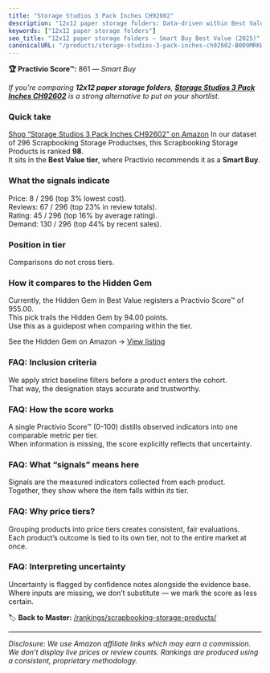 ```yaml
---
title: "Storage Studios 3 Pack Inches CH92602"
description: "12x12 paper storage folders: Data-driven within Best Value ranking using the Practivio Score™. Positioned by quality, value, demand, findability, momentum."
keywords: ["12x12 paper storage folders"]
seo_title: "12x12 paper storage folders — Smart Buy Best Value (2025)"
canonicalURL: "/products/storage-studios-3-pack-inches-ch92602-B009MRKWFK/"
---
```


**🏆 Practivio Score™:** 861 — _Smart Buy_


*If you're comparing **12x12 paper storage folders**, **[Storage Studios 3 Pack Inches CH92602](https://www.amazon.com/dp/B009MRKWFK?tag=practivio-20)** is a strong alternative to put on your shortlist.*
### Quick take
[Shop “Storage Studios 3 Pack Inches CH92602” on Amazon](https://www.amazon.com/dp/B009MRKWFK?tag=practivio-20)
In our dataset of 296 Scrapbooking Storage Productses, this Scrapbooking Storage Products is ranked **98**.  
It sits in the **Best Value tier**, where Practivio recommends it as a **Smart Buy**.

### What the signals indicate
Price: 8 / 296 (top 3% lowest cost).  
Reviews: 67 / 296 (top 23% in review totals).  
Rating: 45 / 296 (top 16% by average rating).  
Demand: 130 / 296 (top 44% by recent sales).

### Position in tier
Comparisons do not cross tiers.

### How it compares to the Hidden Gem
Currently, the Hidden Gem in Best Value registers a Practivio Score™ of 955.00.  
This pick trails the Hidden Gem by 94.00 points.  
Use this as a guidepost when comparing within the tier.  

See the Hidden Gem on Amazon → [View listing](https://www.amazon.com/dp/B08C7PPTC3?tag=practivio-20)

### FAQ: Inclusion criteria
We apply strict baseline filters before a product enters the cohort.  
That way, the designation stays accurate and trustworthy.

### FAQ: How the score works
A single Practivio Score™ (0–100) distills observed indicators into one comparable metric per tier.  
When information is missing, the score explicitly reflects that uncertainty.

### FAQ: What “signals” means here
Signals are the measured indicators collected from each product.  
Together, they show where the item falls within its tier.

### FAQ: Why price tiers?
Grouping products into price tiers creates consistent, fair evaluations.  
Each product’s outcome is tied to its own tier, not to the entire market at once.

### FAQ: Interpreting uncertainty
Uncertainty is flagged by confidence notes alongside the evidence base.  
Where inputs are missing, we don’t substitute — we mark the score as less certain.


🏷️ **Back to Master:** [/rankings/scrapbooking-storage-products/](/rankings/scrapbooking-storage-products/)

---
_Disclosure: We use Amazon affiliate links which may earn a commission. We don’t display live prices or review counts. Rankings are produced using a consistent, proprietary methodology._
